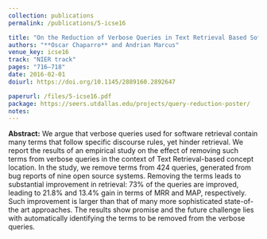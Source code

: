 ```yaml
---
collection: publications
permalink: /publications/5-icse16

title: "On the Reduction of Verbose Queries in Text Retrieval Based Software Maintenance"
authors: "**Oscar Chaparro** and Andrian Marcus"
venue_key: icse16
track: "NIER track"
pages: "716–718"
date: 2016-02-01
doiurl: https://doi.org/10.1145/2889160.2892647

paperurl: /files/5-icse16.pdf
package: https://seers.utdallas.edu/projects/query-reduction-poster/
notes:
---
```


**Abstract:** We argue that verbose queries used for software retrieval contain many terms that follow specific discourse rules, yet hinder retrieval. We report the results of an empirical study on the effect of removing such terms from verbose queries in the context of Text Retrieval-based concept location. In the study, we remove terms from 424 queries, generated from bug reports of nine open source systems. Removing the terms leads to substantial improvement in retrieval: 73% of the queries are improved, leading to 21.8% and 13.4% gain in terms of MRR and MAP, respectively. Such improvement is larger than that of many more sophisticated state-of-the art approaches. The results show promise and the future challenge lies with automatically identifying the terms to be removed from the verbose queries.